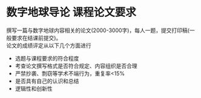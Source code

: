 # 数字地球导论 课程论文要求
撰写一篇与数字地球内容相关的论文(2000-3000字)，每人一题，提交打印稿(一般要求在结课前提交)。  
论文的成绩评定从以下几个方面进行
- 选题与课程要求的符合程度
- 考查论文撰写格式是否符合规定、内容组织是否合理
- 严禁抄袭、剽窃等学术不端行为，重复率<15%
- 是否具有自己的认识和总结
- 逻辑性和创新性